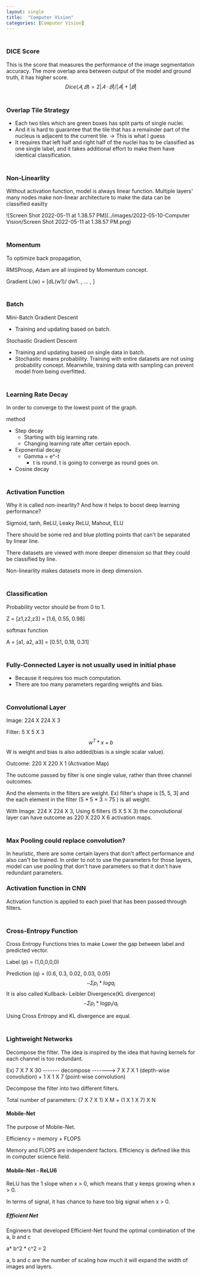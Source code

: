 ```yaml
---
layout: single
title:  "Computer Vision"
categories: [Computer Vision]
---
```


### <br>DICE Score

This is the score that measures the performance of the image segmentation accuracy. The more overlap area between output of the model and ground truth, it has higher score.
$$
Dice(𝐴,𝐵)=2|𝐴⋅𝐵|/|𝐴|+|𝐵|
$$


### <br>Overlap Tile Strategy

- Each two tiles which are green boxes has split parts of single nuclei.
- And it is hard to guarantee that the tile that has a remainder part of the nucleus is adjacent to the current tile. -> This is what I guess
- It requires that left half and right half of the nuclei has to be classified as one single label, and it takes additional effort to make them have identical classification.

### <br>Non-Linearlity

Without activation function, model is always linear function. Multiple layers' many nodes make non-linear architecture to make the data can be classified easilty

![Screen Shot 2022-05-11 at 1.38.57 PM](../images/2022-05-10-Computer Vision/Screen Shot 2022-05-11 at 1.38.57 PM.png)



### <br>Momentum

To optimize back propagation, 

RMSProop, Adam are all inspired by Momentum concept.

Gradient L(w) = [dL(w1)/ dw1. , ... ,      ]



### <br>Batch

Mini-Batch Gradient Descent

- Training and updating based on batch.

Stochastic Gradient Descent

- Training and updating based on single data in batch.	
- Stochastic means probability. Training with entire datasets are not using probability concept. Meanwhile, training data with sampling can prevent model from being overfitted.



### <br>Learning Rate Decay

In order to converge to the lowest point of the graph.

method

 - Step decay
   - Starting with big learning rate. 
   - Changing learning rate after certain epoch.
 - Exponential decay
   - Gamma = e^-t 
     - t is round. t is going to converge as round goes on.
 - Cosine decay



### <br>Activation Function

Why it is called non-inearlity? And how it helps to boost deep learning performance?

Sigmoid, tanh, ReLU, Leaky ReLU, Mahout, ELU

There should be some red and blue plotting points that can't be separated by linear line. 

There datasets are viewed with more deeper dimension so that they could be classified by line.

Non-linearlity makes datasets more in deep dimension.



### <br>Classification

Probability vector should be from 0 to 1.

Z = [z1,z2,z3] = [1.6, 0.55, 0.98]

softmax function

A = [a1, a2, a3] = [0.51, 0.18, 0.31]



### <br>Fully-Connected Layer is not usually used in initial phase

- Because it requires too much computation.
- There are too many parameters regarding weights and bias.



### <br>Convolutional Layer

Image: 224 X 224 X 3

Filter: 5 X 5 X 3
$$
w^T *x + b
$$
W is weight and bias is also added(bias is a single scalar value).

Outcome: 220 X 220 X 1 (Activation Map) 

The outcome passed by filter is one single value, rather than three channel outcomes. 

And the elements in the filters are weight. Ex) filter's shape is [5, 5, 3] and the each element in the filter (5 * 5 * 3 = 75 ) is all weight.

With Image: 224 X 224 X 3, Using 6 filters (5 X 5 X 3) the convolutional layer can have outcome as 220 X 220 X 6 activation maps.



### <br>Max Pooling could replace convolution?

In heuristic, there are some certain layers that don't affect performance and also can't be trained. In order to not to use the parameters for those layers, model can use pooling that don't have parameters so that it don't have redundant parameters.



### Activation function in CNN

Activation function is applied to each pixel that has been passed through filters.



### <br>Cross-Entropy Function

Cross Entropy Functions tries to make Lower the gap between label and predicted vector.

Label (p) = (1,0,0,0,0)

Prediction (q) = (0.6, 0.3, 0.02, 0.03, 0.05)
$$
-Σp_i*logq_i
$$
It is also called Kullback- Leibler Divergence(KL divergence)
$$
-Σp_i*logp_i/q_i
$$


Using Cross Entropy and KL divergence are equal.



### <br>Lightweight Networks

Decompose the filter. The idea is inspired by the idea that having kernels for each channel is too redundant.

Ex) 7 X 7 X 30 ------- decompose -------> 7 X 7 X 1 (depth-wise convolution) + 1 X 1 X 7 (point-wise convolution)

Decompose the filter into two different filters.

Total number of parameters: (7 X 7 X 1) X M + (1 X 1 X 7) X N



#### Mobile-Net

The purpose of Mobile-Net.

Efficiency = memory + FLOPS

Memory and FLOPS are independent factors. Efficiency is defined like this in computer science field.



#### Mobile-Net - ReLU6

ReLU has the 1 slope when x > 0, which means that y keeps growing when x > 0.

In terms of signal, it has chance to have too big signal when x > 0.



##### Efficient Net

Engineers that developed Efficient-Net found the optimal combination of the a, b and c

a* b^2 * c^2 = 2 

a, b and c are the number of scaling how much it will expand the width of images and layers.
